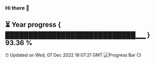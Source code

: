### Hi there 👋
⏳ Year progress { ████████████████████████████▁▁ } 93.36 %
---
⏰ Updated on Wed, 07 Dec 2022 18:07:21 GMT
![Progress Bar CI](https://github.com/Moyi321/Moyi321/workflows/Progress%20Bar%20CI/badge.svg)
